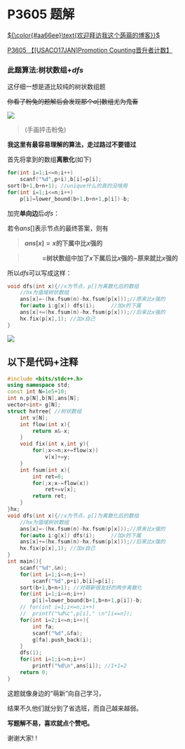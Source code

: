 # P3605 题解

[${\color{#aa66ee}\text{欢迎拜访我这个蒟蒻的博客}}$](https://www.luogu.com.cn/blog/Wendigo/)

[P3605 【\[USACO17JAN\]Promotion Counting晋升者计数】](https://www.luogu.com.cn/problem/P3605)

### 此题算法:树状数组+$dfs$

这仔细一想是道比较纯的树状数组题

~~你看了粉兔的题解后会发现那个$a[]$数组尤为鬼畜~~

![](https://s2.ax1x.com/2019/12/06/QYYvVA.jpg)

>(手画抨击粉兔)

**我这里有最容易理解的算法，走过路过不要错过**

首先将拿到的数组**离散化**(如下)

```cpp
for(int i=1;i<=n;i++)
	scanf("%d",p+i),b[i]=p[i];
sort(b+1,b+n+1); //unique什么的真的没啥用
for(int i=1;i<=n;i++)
	p[i]=lower_bound(b+1,b+n+1,p[i])-b;
```
加完**单向边**后$dfs$：

若令$ans[]$表示节点的最终答案，则有

>**$ans[x]=x$的下属中比$x$强的**

>**$~~~~~~~~~~~~=$树状数组中加了$x$下属后比$x$强的$-$原来就比$x$强的**

所以$dfs$可以写成这样：

```cpp
void dfs(int x){//x为节点，p[]为离散化后的数组
	//hx为值域树状数组
	ans[x]=-(hx.fsum(n)-hx.fsum(p[x]));//原来比x强的
	for(auto i:g[x]) dfs(i);     //加x的下属
	ans[x]+=(hx.fsum(n)-hx.fsum(p[x]));//后来比x强的
	hx.fix(p[x],1); //加x自己
}
```
![](https://s2.ax1x.com/2019/12/06/QYUCng.jpg)




## 以下是代码+注释

```cpp
#include <bits/stdc++.h>
using namespace std;
const int N=1e5+10;
int n,p[N],b[N],ans[N];
vector<int> g[N];
struct hxtree{ //树状数组
	int v[N];
	int flow(int x){
		return x&-x;
	}
	void fix(int x,int y){
		for(;x<=n;x+=flow(x))
			v[x]+=y;
	}
	int fsum(int x){
		int ret=0;
		for(;x;x-=flow(x))
			ret+=v[x];
		return ret;
	}
}hx;
void dfs(int x){//x为节点，p[]为离散化后的数组
	//hx为值域树状数组
	ans[x]=-(hx.fsum(n)-hx.fsum(p[x]));//原来比x强的
	for(auto i:g[x]) dfs(i);     //加x的下属
	ans[x]+=(hx.fsum(n)-hx.fsum(p[x]));//后来比x强的
	hx.fix(p[x],1); //加x自己
}
int main(){
	scanf("%d",&n);
	for(int i=1;i<=n;i++)
		scanf("%d",p+i),b[i]=p[i];
	sort(b+1,b+n+1); //对萌新很友好的两步离散化
	for(int i=1;i<=n;i++)
		p[i]=lower_bound(b+1,b+n+1,p[i])-b;
	// for(int i=1;i<=n;i++)
	// 	printf("%d%c",p[i]," \n"[i==n]);
	for(int i=2;i<=n;i++){
		int fa;
		scanf("%d",&fa);
		g[fa].push_back(i);
	}
	dfs(1);
	for(int i=1;i<=n;i++)
		printf("%d\n",ans[i]); //1+1=2
	return 0;
}
```

这题就像身边的“萌新”向自己学习，

结果不久他们就分到了省选班，而自己越来越弱。

**写题解不易，喜欢就点个赞吧。**

谢谢大家! !






